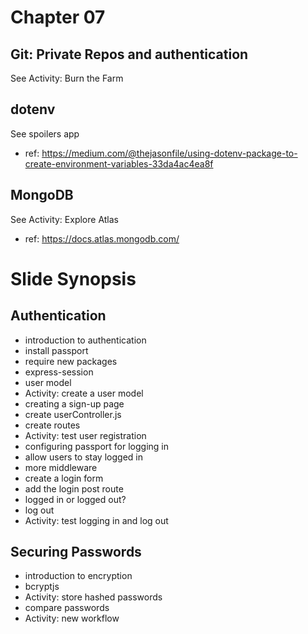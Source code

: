 # Chapter 07

## Git: Private Repos and authentication
See Activity: Burn the Farm

## dotenv
See spoilers app

- ref: https://medium.com/@thejasonfile/using-dotenv-package-to-create-environment-variables-33da4ac4ea8f

## MongoDB
See Activity: Explore Atlas

- ref: https://docs.atlas.mongodb.com/

# Slide Synopsis
## Authentication
- introduction to authentication
- install passport
- require new packages
- express-session
- user model
- Activity: create a user model
- creating a sign-up page
- create userController.js
- create routes
- Activity: test user registration
- configuring passport for logging in
- allow users to stay logged in
- more middleware
- create a login form
- add the login post route
- logged in or logged out?
- log out
- Activity: test logging in and log out

## Securing Passwords
- introduction to encryption
- bcryptjs
- Activity: store hashed passwords
- compare passwords
- Activity: new workflow